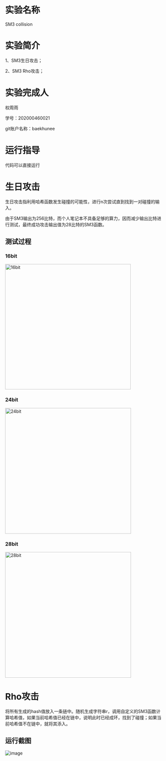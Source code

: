 # 实验名称
SM3 collision

# 实验简介
1、SM3生日攻击；

2、SM3 Rho攻击；

# 实验完成人
权周雨 

学号：202000460021 

git账户名称：baekhunee

# 运行指导

代码可以直接运行

# 生日攻击

生日攻击指利用哈希函数发生碰撞的可能性，进行n次尝试直到找到一对碰撞的输入。

由于SM3输出为256比特，而个人笔记本不具备足够的算力，因而减少输出比特进行测试，最终成功攻击输出值为28比特的SM3函数。

## 测试过程
### 16bit
<img width="405" alt="16bit" src="https://user-images.githubusercontent.com/105578152/180736592-f1a84a01-12dc-4de1-8797-2e56f9cdea2c.png">

### 24bit
<img width="406" alt="24bit" src="https://user-images.githubusercontent.com/105578152/180736672-7fe70d60-6843-49fb-ba1d-5792b84247ac.png">

### 28bit
<img width="406" alt="28bit" src="https://user-images.githubusercontent.com/105578152/180736716-6e68b473-3cfb-480c-b069-511593591bf9.png">

# Rho攻击

将所有生成的hash值放入一条链中。随机生成字符串r，调用自定义的SM3函数计算哈希值，如果当前哈希值已经在链中，说明此时已经成环，找到了碰撞；如果当前哈希值不在链中，就将其添入。

## 运行截图
![image](https://user-images.githubusercontent.com/105578152/180743746-7357324f-00a4-4bc4-a34c-5d260aa043fb.png)
